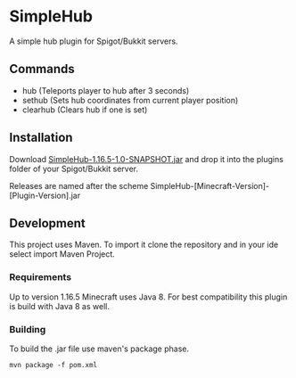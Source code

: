# SimpleHub
A simple hub plugin for Spigot/Bukkit servers.

## Commands
- hub (Teleports player to hub after 3 seconds)
- sethub (Sets hub coordinates from current player position)
- clearhub (Clears hub if one is set)

## Installation
Download [SimpleHub-1.16.5-1.0-SNAPSHOT.jar](https://github.com/Feleuxens/SimpleHub/releases/download/1.16.5-1.0-SNAPSHOT/SimpleHub-1.16.5-1.0-SNAPSHOT.jar) and 
drop it into the plugins folder of your Spigot/Bukkit server.

Releases are named after the scheme SimpleHub-[Minecraft-Version]-[Plugin-Version].jar

## Development
This project uses Maven. To import it clone the repository and in your ide select import Maven Project.

### Requirements
Up to version 1.16.5 Minecraft uses Java 8. For best compatibility this plugin is build with Java 8 as well.

### Building
To build the .jar file use maven's package phase.
```
mvn package -f pom.xml
```
